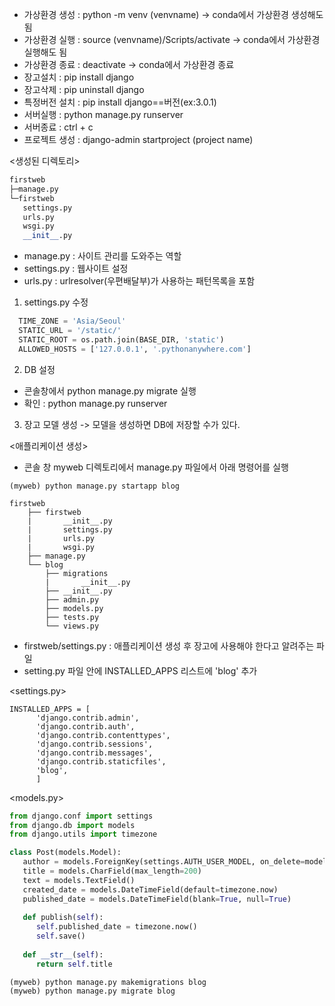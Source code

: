 - 가상환경 생성 : python -m venv (venvname)  -> conda에서 가상환경 생성해도 됨
- 가상환경 실행 : source (venvname)/Scripts/activate -> conda에서 가상환경 실행해도 됨
- 가상환경 종료 : deactivate -> conda에서 가상환경 종료
- 장고설치      : pip install django
- 장고삭제      : pip uninstall django
- 특정버전 설치 : pip install django==버전(ex:3.0.1)
- 서버실행      : python manage.py runserver
- 서버종료      : ctrl + c
- 프로젝트 생성 : django-admin startproject (project name)

<생성된 디렉토리>
~~~python
firstweb
├─manage.py
└─firstweb
   settings.py
   urls.py
   wsgi.py
   __init__.py
~~~
- manage.py   : 사이트 관리를 도와주는 역할
- settings.py : 웹사이트 설정
- urls.py     : urlresolver(우편배달부)가 사용하는 패턴목록을 포함

1. settings.py 수정
~~~python
  TIME_ZONE = 'Asia/Seoul'
  STATIC_URL = '/static/'
  STATIC_ROOT = os.path.join(BASE_DIR, 'static')
  ALLOWED_HOSTS = ['127.0.0.1', '.pythonanywhere.com']
~~~
2. DB 설정
  - 콘솔창에서 python manage.py migrate 실행
  - 확인 : python manage.py runserver

3. 장고 모델 생성 -> 모델을 생성하면 DB에 저장할 수가 있다.

<애플리케이션 생성>
- 콘솔 창 myweb 디렉토리에서 manage.py 파일에서 아래 명령어를 실행
~~~
(myweb) python manage.py startapp blog
~~~
~~~
firstweb
    ├── firstweb
    |       __init__.py
    |       settings.py
    |       urls.py
    |       wsgi.py
    ├── manage.py
    └── blog
        ├── migrations
        |       __init__.py
        ├── __init__.py
        ├── admin.py
        ├── models.py
        ├── tests.py
        └── views.py
~~~
- firstweb/settings.py : 애플리케이션 생성 후 장고에 사용해야 한다고 알려주는 파일
- setting.py 파일 안에 INSTALLED_APPS 리스트에 'blog' 추가

<settings.py>
~~~
INSTALLED_APPS = [
      'django.contrib.admin',
      'django.contrib.auth',
      'django.contrib.contenttypes',
      'django.contrib.sessions',
      'django.contrib.messages',
      'django.contrib.staticfiles',
      'blog',
      ]
~~~

<models.py>
~~~python
from django.conf import settings
from django.db import models
from django.utils import timezone

class Post(models.Model):
   author = models.ForeignKey(settings.AUTH_USER_MODEL, on_delete=models.CASCADE)
   title = models.CharField(max_length=200)
   text = models.TextField()
   created_date = models.DateTimeField(default=timezone.now)
   published_date = models.DateTimeField(blank=True, null=True)
   
   def publish(self):
      self.published_date = timezone.now()
      self.save()
   
   def __str__(self):
      return self.title
~~~
~~~
(myweb) python manage.py makemigrations blog
(myweb) python manage.py migrate blog
~~~



